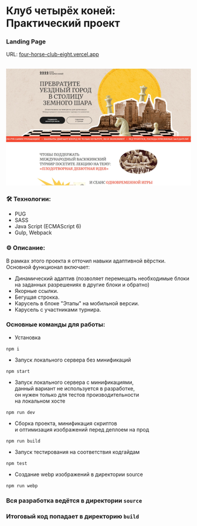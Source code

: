 # Клуб четырёх коней: Практический проект

### Landing Page
URL: <a href="https://four-horse-club-eight.vercel.app/" target="_blank">four-horse-club-eight.vercel.app</a>

<br clear="both">

<div>
  <img src="source/img/content/cover.jpg"/>
</div>

### 🛠 Технологии:
- PUG
- SASS
- Java Script (ECMAScript 6)
- Gulp, Webpack

### ⚙️ Описание:
В рамках этого проекта я отточил навыки адаптивной вёрстки. Основной функционал включает:
- Динамический адаптив (позволяет перемещать необходимые блоки на заданных разрешениях в другие блоки и обратно)
- Якорные ссылки.
- Бегущая строкка.
- Карусель в блоке "Этапы" на мобильной версии.
- Карусель с участниками турнира.


### Основные команды для работы:

- Установка 
```
npm i
```

- Запуск локального сервера без минификаций
```
npm start
```

- Запуск локального сервера c минификациями, <br>
данный вариант не используется в разработке, <br>
он нужен только для тестов производительности <br>
на локальном хосте
```
npm run dev
```

- Сборка проекта, минификация скриптов <br>
и оптимизация изображений перед деплоем на прод
```
npm run build
```

- Запуск тестирования на соответствия кодгайдам
```
npm test
```

- Создание webp изображений в директории source
```
npm run webp
```

### Вся разработка ведётся в директории `source`
### Итоговый код попадает в директорию `build`
